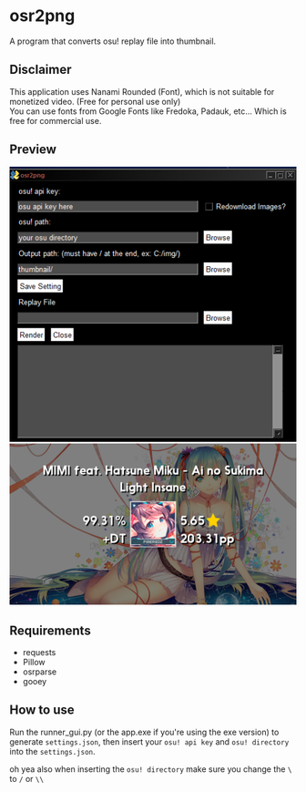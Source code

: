 # osr2png
A program that converts osu! replay file into thumbnail.

## Disclaimer 
This application uses Nanami Rounded (Font), which is not suitable for monetized video. (Free for personal use only)</br>
You can use fonts from Google Fonts like Fredoka, Padauk, etc... Which is free for commercial use.


## Preview
![ae](data/bad.png)
![ae](data/prev.png)

## Requirements
* requests
* Pillow
* osrparse
* gooey

## How to use
Run the runner_gui.py (or the app.exe if you're using the exe version) to generate `settings.json`, then insert your `osu! api key` and `osu! directory` into the `settings.json`.

oh yea also when inserting the `osu! directory` make sure you change the `\` to `/` or `\\`
